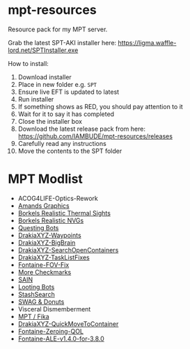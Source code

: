 # mpt-resources
Resource pack for my MPT server.

Grab the latest SPT-AKI installer here: https://ligma.waffle-lord.net/SPTInstaller.exe

How to install:
1. Download installer
2. Place in new folder e.g. `SPT`
3. Ensure live EFT is updated to latest
4. Run installer
5. If something shows as RED, you should pay attention to it
6. Wait for it to say it has completed
7. Close the installer box
8. Download the latest release pack from here: https://github.com/IAMBUDE/mpt-resources/releases
9. Carefully read any instructions
10. Move the contents to the SPT folder

# MPT Modlist
- ACOG4LIFE-Optics-Rework
- [Amands Graphics](https://github.com/Amands2Mello/AmandsGraphics/)
- [Borkels Realistic Thermal Sights](https://hub.sp-tarkov.com/files/file/1510-borkel-s-big-realistic-thermal-package-bring-real-life-realism-to-your-thermal-s/)
- [Borkels Realistic NVGs](https://hub.sp-tarkov.com/files/file/1303-borkel-s-realistic-night-vision-goggles-nvgs-and-t-7/)
- [Questing Bots](https://github.com/dwesterwick/SPTQuestingBots)
- [DrakiaXYZ-Waypoints](https://github.com/DrakiaXYZ/SPT-Waypoints)
- [DrakiaXYZ-BigBrain](https://github.com/DrakiaXYZ/SPT-BigBrain)
- [DrakiaXYZ-SearchOpenContainers](https://github.com/DrakiaXYZ/SPT-SearchOpenContainers)
- [DrakiaXYZ-TaskListFixes](https://github.com/DrakiaXYZ/SPT-TaskListFixes/releases/)
- [Fontaine-FOV-Fix](https://github.com/space-commits/SPT-FOV-Fix)
- [More Checkmarks](https://github.com/TommySoucy/MoreCheckmarks)
- [SAIN](https://github.com/Solarint/SAIN/)
- [Looting Bots](https://github.com/Skwizzy/SPT-LootingBots)
- [StashSearch](https://github.com/CJ-SPT/StashSearch/)
- [SWAG & Donuts](https://github.com/p-kossa/nookys-swag-presets-spt/)
- Visceral Dismemberment
- [MPT / Fika](https://github.com/project-fika/Fika-Plugin)
- [DrakiaXYZ-QuickMoveToContainer](https://github.com/DrakiaXYZ/SPT-QuickMoveToContainer)
- [Fontaine-Zeroing-QOL](https://www.dropbox.com/scl/fi/rgldk7okyuhvhjm16r09r/Fontaine-Zeroing-QOL-1.3.0-SPT-3.8.0.zip?rlkey=67jd3dc8qo533z7t3ogp3tgvh&dl=0)
- [Fontaine-ALE-v1.4.0-for-3.8.0](https://hub.sp-tarkov.com/files/file/937-fontaine-s-always-level-endurance-ale/?highlight=Always%20level)